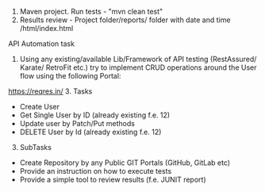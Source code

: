 1) Maven project. Run tests - "mvn clean test"
2) Results review - Project folder/reports/ folder with date and time /html/index.html

API Automation task
1. Using any existing/available Lib/Framework of API testing (RestAssured/ Karate/
RetroFit etc.) try to implement CRUD operations around the User flow using the
following Portal:

https://reqres.in/
3. Tasks
- Create User
- Get Single User by ID (already existing f.e. 12)
- Update user by Patch/Put methods
- DELETE User by Id (already existing f.e. 12)
3. SubTasks
- Create Repository by any Public GIT Portals (GitHub, GitLab etc)
- Provide an instruction on how to execute tests
- Provide a simple tool to review results (f.e. JUNIT report)
